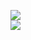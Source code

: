 [![](https://img.shields.io/badge/Made%20With-Github%20Spray-lightgrey.svg?style=for-the-badge&logo=github)](https://github.com/Annihil/github-spray#13557)  
[![](https://i.imgur.com/2DrTn0Z.gif)](https://github.com/Annihil/github-spray)